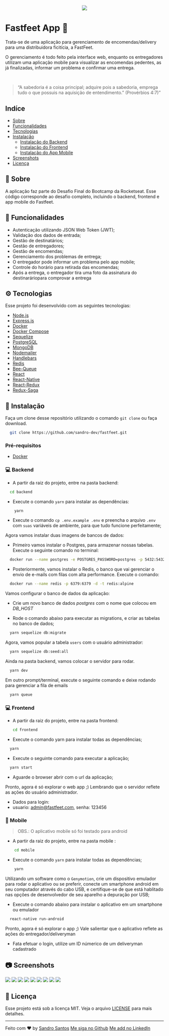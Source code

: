 <h1 align="center">
    <img src="https://raw.githubusercontent.com/sandro-dev/fastfeet/master/.github/logo.png">
</h1>

# Fastfeet App :truck:
Trata-se de uma aplicação para gerenciamento de encomendas/delivery para uma distribuidora ficitícia, a FastFeet.

O gerenciamento é todo feito pela interface web, enquanto os entregadores utilizam uma aplicação mobile para visualizar as encomendas pedentes, as já finalizadas, informar um problema e confirmar uma entrega.

<br />

> “A sabedoria é a coisa principal; adquire pois a sabedoria, emprega tudo o que possuis na aquisição de entendimento.” (Provérbios 4:7)”

## Indíce

- [Sobre](#book-Sobre)
- [Funcionalidades](#hammer-Funcionalidades)
- [Tecnologias](#gear-Tecnologias)
- [Instalação](#computer-Instalação)
  - [Instalação do Backend](#computer-Backend)
  - [Instalação do Frontend ](#computer-Frontend)
  - [Instalação do App Mobile ](#iphone-Mobile)
- [Screenshots](#camera-Screnshots)
- [Licença](#memo-Licença)

## :book: Sobre
  A aplicação faz parte do Desafio Final do Bootcamp da Rocketseat. Esse código corresponde ao desafio completo, incluindo o backend, frontend e app mobile do Fastfeet.


## :hammer: Funcionalidades

- Autenticação utilizando JSON Web Token (JWT);
- Validação dos dados de entrada;
- Gestão de destinatários;
- Gestão de entregadores;
- Gestão de encomendas;
- Gerenciamento dos problemas de entrega;
- O entregador pode informar um problema pelo app mobile;
- Controle do horário para retirada das encomendas;
- Após a entrega, o entregador tira uma foto da assinatura do destinaráriopara comprovar a entrega

## :gear: Tecnologias

Esse projeto foi desenvolvido com as seguintes tecnologias:

- [Node.js](https://nodejs.org/en/)
- [Express.js](https://expressjs.com/)
- [Docker](https://www.docker.com/)
- [Docker Compose](https://docs.docker.com/compose/)
- [Sequelize](https://sequelize.org/)
- [PostgreSQL](https://www.postgresql.org/)
- [MongoDB](https://www.mongodb.com/)
- [Nodemailer](https://nodemailer.com)
- [Handlebars](https://handlebarsjs.com/)
- [Redis](https://redis.io/)
- [Bee-Queue](https://github.com/bee-queue/bee-queue)
- [React](https://reactjs.org/)
- [React-Native](https://reactnative.dev/)
- [React-Redux](https://redux.js.org/basics/usage-with-react)
- [Redux-Saga](https://github.com/redux-saga/redux-saga)

## :wrench: Instalação

Faça um clone desse repositório utilizando o comando `git clone` ou faça download.

```bash
  git clone https://github.com/sandro-dev/fastfeet.git
```

### Pré-requisitos

- [Docker](https://www.docker.com/)

### :computer: Backend

- A partir da raiz do projeto, entre na pasta backend:

```bash
  cd backend
  ```

- Execute o comando `yarn` para instalar as dependências:
```bash
    yarn
  ```

- Execute o comando `cp .env.example .env` e preencha o arquivo `.env` com `suas` variáveis de ambiente, para que tudo funcione perfeitamente;

Agora vamos instalar duas imagens de bancos de dados: 

- Primeiro vamos instalar o Postgres, para armazenar nossas tabelas. Execute o seguinte comando no terminal:

```bash
  docker run --name postgres -e POSTGRES_PASSWORD=postgres -p 5432:5432 -d postgres
```

- Posteriormente, vamos instalar o Redis, o banco que vai gerenciar o envio de e-mails com filas com alta performance. Execute o comando:

```bash    
  docker run --name redis -p 6379:6379 -d -t redis:alpine
```

Vamos configurar o banco de dados da aplicação:

- Crie um novo banco de dados *postgres* com o nome que colocou em *DB_HOST*

- Rode o comando abaixo para executar as migrations, e criar as tabelas no banco de dados;

```bash    
  yarn sequelize db:migrate
```

Agora, vamos popular a tabela `users` com o usuário administrador:

```bash    
  yarn sequelize db:seed:all
```

Ainda na pasta backend, vamos colocar o servidor para rodar.

```bash
  yarn dev
```

Em outro prompt/terminal, execute o seguinte comando e deixe rodando para gerenciar a fila de emails
```bash
  yarn queue
```


### :computer: Frontend
- A partir da raiz do projeto, entre na pasta frontend:
  ```bash
  cd frontend
  ```

- Execute o comando yarn para instalar todas as dependências;
```bash
  yarn
  ```

- Execute o seguinte comando para executar a aplicação;
```bash
  yarn start
  ```

- Aguarde o browser abrir com o url da aplicação;

Pronto, agora é só explorar o  web app ;)
Lembrando que o servidor reflete as ações do usuário administrador.

- Dados para login: 
- usuario: admin@fastfeet.com, senha: 123456

### :iphone: Mobile

> OBS.: O aplicativo mobile só foi testado para android

- A partir da raiz do projeto, entre na pasta mobile :
```bash
    cd mobile
  ```

- Execute o comando `yarn` para instalar todas as dependências;
```bash
    yarn
  ```

Utilizando um software como o `Genymotion`, crie um dispositivo emulador para rodar o aplicativo ou se preferir, conecte um smartphone android em seu computador através do cabo USB, e certifique-se de que está hablitado nas opções de desenvolvedor de seu aparelho a depuração por USB;

- Execute o comando abaixo para instalar o aplicativo em um smartphone ou emulador
```bash
  react-native run-android
  ```

Pronto, agora é só explorar o app ;)
Vale salientar que o aplicativo reflete as ações do entregador/deliveryman

- Fata efetuar o login, utilize um ID númerico de um deliveryman cadastrado

## :camera: Screenshots
<img src="https://raw.githubusercontent.com/sandro-dev/fastfeet/master/screenshots/web/print-01.png" />
<img src="https://raw.githubusercontent.com/sandro-dev/fastfeet/master/screenshots/web/print-02.png" />
<img src="https://raw.githubusercontent.com/sandro-dev/fastfeet/master/screenshots/web/print-04.png" />
<img src="https://raw.githubusercontent.com/sandro-dev/fastfeet/master/screenshots/web/print-04b.png" />
<img src="https://raw.githubusercontent.com/sandro-dev/fastfeet/master/screenshots/web/print-06.png" />
<img src="https://raw.githubusercontent.com/sandro-dev/fastfeet/master/screenshots/web/print-07.png" />
<img src="https://raw.githubusercontent.com/sandro-dev/fastfeet/master/screenshots/web/print-08.png" />
<img src="https://raw.githubusercontent.com/sandro-dev/fastfeet/master/screenshots/web/print-09.png" />
<img src="https://raw.githubusercontent.com/sandro-dev/fastfeet/master/screenshots/web/print-11.png" />


## :memo: Licença

Esse projeto está sob a licença MIT. Veja o arquivo [LICENSE](LICENSE.md) para mais detalhes.

---

Feito com ♥ by [Sandro Santos](https://www.linkedin.com/in/sandrossantos/) 
  [Me siga no Github](https://github.com/sandro-dev)
  [Me add no LinkedIn](https://www.linkedin.com/in/sandrossantos/)